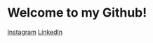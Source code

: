 <h1><b>Welcome to my Github!</b></h1>
<div style="text-decoration:none">
  <a href="https://www.instagram.com/m.meskes">Instagram</a>
  <a href="https://nl.linkedin.com/in/mitchel-m-4778411a3">LinkedIn</a>
</div>

